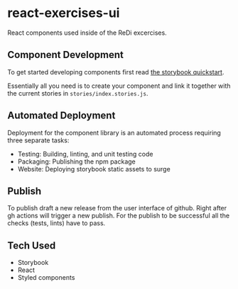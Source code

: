# react-exercises-ui

React components used inside of the ReDi excercises.

## Component Development

To get started developing components first read [the storybook quickstart](https://storybook.js.org/basics/quick-start-guide/).

Essentially all you need is to create your component and link it together with the current stories in `stories/index.stories.js`.

## Automated Deployment

Deployment for the component library is an automated process requiring three separate tasks:

- Testing: Building, linting, and unit testing code
- Packaging: Publishing the npm package
- Website: Deploying storybook static assets to surge

## Publish

To publish draft a new release from the user interface of github. Right after gh actions will trigger a new publish. For the publish to be successful all the checks (tests, lints) have to pass.

## Tech Used

- Storybook
- React
- Styled components
